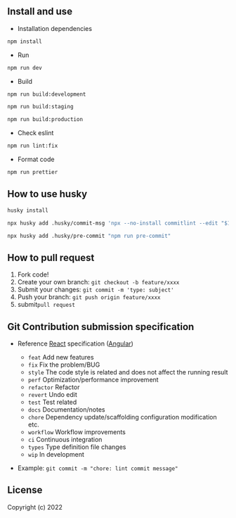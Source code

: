 ## Install and use

- Installation dependencies

```bash
npm install
```

- Run

```bash
npm run dev
```

- Build

```bash
npm run build:development
```

```bash
npm run build:staging
```

```bash
npm run build:production
```

- Check eslint

```bash
npm run lint:fix
```

- Format code

```bash
npm run prettier
```

## How to use husky

```bash
husky install
```

```bash
npx husky add .husky/commit-msg 'npx --no-install commitlint --edit "$1"'
```

```bash
npx husky add .husky/pre-commit "npm run pre-commit"
```

## How to pull request

1. Fork code!
2. Create your own branch: `git checkout -b feature/xxxx`
3. Submit your changes: `git commit -m 'type: subject'`
4. Push your branch: `git push origin feature/xxxx`
5. submit`pull request`

## Git Contribution submission specification

- Reference [React](https://github.com/reactjs/react/blob/dev/.github/COMMIT_CONVENTION.md) specification ([Angular](https://github.com/conventional-changelog/conventional-changelog/tree/master/packages/conventional-changelog-angular))

  - `feat` Add new features
  - `fix` Fix the problem/BUG
  - `style` The code style is related and does not affect the running result
  - `perf` Optimization/performance improvement
  - `refactor` Refactor
  - `revert` Undo edit
  - `test` Test related
  - `docs` Documentation/notes
  - `chore` Dependency update/scaffolding configuration modification etc.
  - `workflow` Workflow improvements
  - `ci` Continuous integration
  - `types` Type definition file changes
  - `wip` In development

- Example: `git commit -m "chore: lint commit message"`

## License

Copyright (c) 2022
